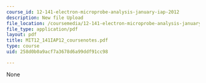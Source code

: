 ```yaml
---
course_id: 12-141-electron-microprobe-analysis-january-iap-2012
description: New file Upload
file_location: /coursemedia/12-141-electron-microprobe-analysis-january-iap-2012/258d0b0a9acf7a3678d6a99ddf91cc98_MIT12_141IAP12_coursenotes.pdf
file_type: application/pdf
layout: pdf
title: MIT12_141IAP12_coursenotes.pdf
type: course
uid: 258d0b0a9acf7a3678d6a99ddf91cc98

---
```

None